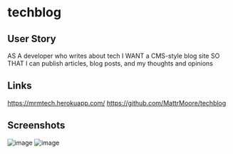 # techblog

## User Story 

AS A developer who writes about tech
I WANT a CMS-style blog site
SO THAT I can publish articles, blog posts, and my thoughts and opinions

## Links 
https://mrmtech.herokuapp.com/
https://github.com/MattrMoore/techblog

## Screenshots
![image](https://github.com/MattrMoore/techblog/assets/114311012/6afabf19-3295-4843-ae86-8146713085f3)
![image](https://github.com/MattrMoore/techblog/assets/114311012/e178bccf-399b-4a2e-bfbf-e79762273f00)
